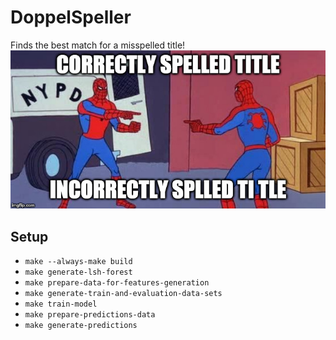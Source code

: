 # DoppelSpeller

Finds the best match for a misspelled title!
![Project description](./description.jpg)

## Setup
* `make --always-make build`
* `make generate-lsh-forest`
* `make prepare-data-for-features-generation`
* `make generate-train-and-evaluation-data-sets`
* `make train-model`
* `make prepare-predictions-data`
* `make generate-predictions`
